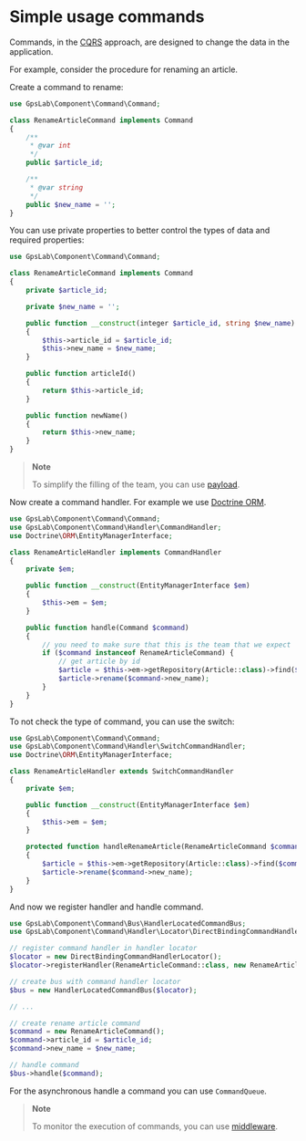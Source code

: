 # Simple usage commands

Commands, in the [CQRS](https://martinfowler.com/bliki/CQRS.html) approach, are designed to change the data in the
application.

For example, consider the procedure for renaming an article.

Create a command to rename:

```php
use GpsLab\Component\Command\Command;

class RenameArticleCommand implements Command
{
    /**
     * @var int
     */
    public $article_id;

    /**
     * @var string
     */
    public $new_name = '';
}
```

You can use private properties to better control the types of data and required properties:

```php
use GpsLab\Component\Command\Command;

class RenameArticleCommand implements Command
{
    private $article_id;

    private $new_name = '';

    public function __construct(integer $article_id, string $new_name)
    {
        $this->article_id = $article_id;
        $this->new_name = $new_name;
    }

    public function articleId()
    {
        return $this->article_id;
    }

    public function newName()
    {
        return $this->new_name;
    }
}
```

> **Note**
>
> To simplify the filling of the team, you can use [payload](https://github.com/gpslab/payload).

Now create a command handler. For example we use [Doctrine ORM](https://github.com/doctrine/doctrine2).

```php
use GpsLab\Component\Command\Command;
use GpsLab\Component\Command\Handler\CommandHandler;
use Doctrine\ORM\EntityManagerInterface;

class RenameArticleHandler implements CommandHandler
{
    private $em;

    public function __construct(EntityManagerInterface $em)
    {
        $this->em = $em;
    }

    public function handle(Command $command)
    {
        // you need to make sure that this is the team that we expect
        if ($command instanceof RenameArticleCommand) {
            // get article by id
            $article = $this->em->getRepository(Article::class)->find($command->article_id);
            $article->rename($command->new_name);
        }
    }
}
```

To not check the type of command, you can use the switch:

```php
use GpsLab\Component\Command\Command;
use GpsLab\Component\Command\Handler\SwitchCommandHandler;
use Doctrine\ORM\EntityManagerInterface;

class RenameArticleHandler extends SwitchCommandHandler
{
    private $em;

    public function __construct(EntityManagerInterface $em)
    {
        $this->em = $em;
    }

    protected function handleRenameArticle(RenameArticleCommand $command)
    {
        $article = $this->em->getRepository(Article::class)->find($command->article_id);
        $article->rename($command->new_name);
    }
}
```

And now we register handler and handle command.

```php
use GpsLab\Component\Command\Bus\HandlerLocatedCommandBus;
use GpsLab\Component\Command\Handler\Locator\DirectBindingCommandHandlerLocator;

// register command handler in handler locator
$locator = new DirectBindingCommandHandlerLocator();
$locator->registerHandler(RenameArticleCommand::class, new RenameArticleHandler($em));

// create bus with command handler locator
$bus = new HandlerLocatedCommandBus($locator);

// ...

// create rename article command
$command = new RenameArticleCommand();
$command->article_id = $article_id;
$command->new_name = $new_name;

// handle command
$bus->handle($command);
```

For the asynchronous handle a command you can use `CommandQueue`.

> **Note**
>
> To monitor the execution of commands, you can use [middleware](https://github.com/gpslab/middleware).
